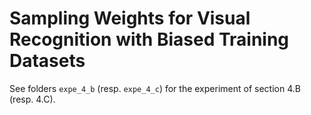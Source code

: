 # Sampling Weights for Visual Recognition with Biased Training Datasets

See folders `expe_4_b` (resp. `expe_4_c`) for the experiment of section 4.B (resp. 4.C).
